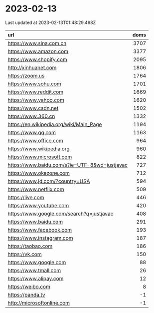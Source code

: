 # 2023-02-13

<!-- BEGIN -->
Last updated at 2023-02-13T01:48:29.498Z

url | doms
:- | -:
https://www.sina.com.cn | 3707
https://www.amazon.com | 3377
https://www.shopify.com | 2095
http://xinhuanet.com | 1806
https://zoom.us | 1764
https://www.sohu.com | 1701
https://www.reddit.com | 1669
https://www.yahoo.com | 1620
https://www.csdn.net | 1502
https://www.360.cn | 1332
https://en.wikipedia.org/wiki/Main_Page | 1194
https://www.qq.com | 1163
https://www.office.com | 964
https://www.wikipedia.org | 960
https://www.microsoft.com | 822
https://www.baidu.com/s?ie=UTF-8&wd=justjavac | 727
https://www.okezone.com | 712
https://www.jd.com/?country=USA | 594
https://www.netflix.com | 509
https://live.com | 446
https://www.youtube.com | 420
https://www.google.com/search?q=justjavac | 408
https://www.baidu.com | 291
https://www.facebook.com | 193
https://www.instagram.com | 187
https://taobao.com | 186
https://vk.com | 150
https://www.google.com | 88
https://www.tmall.com | 26
https://www.alipay.com | 12
https://weibo.com | 8
https://panda.tv | -1
http://microsoftonline.com | -1
<!-- END -->
